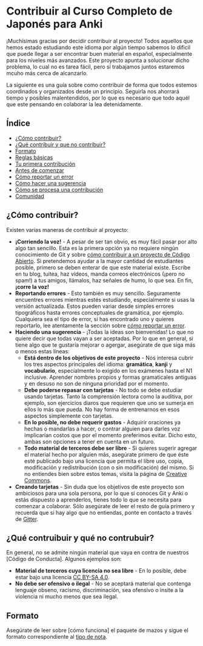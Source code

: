 # Contribuir al Curso Completo de Japonés para Anki

¡Muchísimas gracias por decidir contribuir al proyecto! Todos aquellos que hemos estado estudiando este idioma por algún tiempo sabemos lo díficil que puede llegar a ser encontrar buen material en español, especialmente para los niveles más avanzados. Este proyecto apunta a solucionar dicho problema, lo cual no es tarea fácil, pero si trabajamos juntos estaremos mcuho más cerca de alcanzarlo.

La siguiente es una guía sobre como contribuir de forma que todos estemos coordinados y organizados desde un principio. Seguirla nos ahorrará tiempo y posibles malentendidos, por lo que es necesario que todo aquél que este pensando en colaborar la lea detenidamente.

## Índice
- [¿Cómo contribuir?](#cómo-contribuir)
- [¿Qué contribuir y que no contribuir?](#qué-contribuir-y-qué-no-contribuir)
- [Formato](#formato)
- [Reglas básicas](#reglas-básicas)
- [Tu primera contribución](#tu-primera-contribución)
- [Antes de comenzar](#antes-de-comenzar)
- [Cómo reportar un error](#cómo-reportar-un-errror)
- [Cómo hacer una sugerencia](#cómo-hacer-una-sugerencia)
- [Cómo se procesa una contribución](#cómo-se-procesa-una-contribución)
- [Comunidad](#comunidad)

## ¿Cómo contribuir?

Existen varias maneras de contribuir al proyecto:
- **¡Corriendo la voz!** - A pesar de ser tan obvio, es muy fácil pasar por alto algo tan sencillo. Esta es la primera opción ya no requiere ningún conocimiento de Git y sobre [cómo contribuir a un proyecto de Código Abierto]. Si pretendemos ayudar a la mayor cantidad de estudiantes posible, primero se deben enterar de que este material existe. Escribe en tu blog, tuitea, haz videos, manda correos electrónicos (¡pero no spam!) a tus amigos, llámalos, haz señales de humo, lo que sea. En fin, **¡corre la voz!**
- **Reportando errores** - Esto también es muy sencillo. Seguramente encuentres errores mientras estés estudiando, especialmente si usas la versión actualizada. Estos pueden variar desde simples errores tipográficos hasta errores conceptuales de gramática, por ejemplo. Cualquiera sea el tipo de error, si has encontrado uno y quieres reportarlo, lee atentamente la sección sobre [cómo reportar un error](#cómo-reportar-un-errror).
- **Haciendo una sugerencia** - ¡Todas la ideas son bienvenidas! Lo que no quiere decir que todas vayan a ser aceptadas. Por lo que en general, si tiene algo que te gustaría mejorar o agergar, asegúrate de que siga más o menos estas líneas:
  - **Está dentro de los objetivos de este proyecto** - Nos interesa cubrir los tres aspectos principales del idioma: **gramática**, **kanji** y **vocabulario**, especialmente lo exigido en los exámenes hasta el N1 inclusive. Aprender nombres propios y formas gramaticales antiguas y en desuso no son de ninguna prioridad por el momento.
  - **Debe poderse repasar con tarjetas** - No todo se debe estudiar usando tarjetas. Tanto la comprensión lectora como la auditiva, por ejemplo, son ejercicios diaros que requieren que uno se sumerja en ellos lo más que pueda. No hay forma de entrenarnos en esos aspectos simplemente con tarjetas.
  - **En lo posible, no debe requerir gastos** - Adquirir oraciones ya hechas o mandarlas a hacer, o contrar alguien para darles voz implicarían costos que por el momento preferimos evitar. Dicho esto, ambas son opciones a tener en cuenta en un futuro.
  - **Todo material de terceros debe ser libre** - Si quieres sugerir agregar el material hecho por alguien más, asegúrate primero de que éste esté publicado bajo una licencia que permita el libre uso, copia, modificación y redistribución (con o sin modificación) del mismo. Si no entiendes bien sobre estos temas, visita la página de [Creative Commons].
- **Creando tarjetas** - Sin duda que los objetivos de este proyecto son ambiciosos para una sola persona, por lo que si conoces Git y Anki o estás dispuesto a aprenderlos, tienes todo lo que se necesita para comenzar a colaborar. Sólo asegúrate de leer el resto de guía primero y recuerda que si hay algo que no entiendas, ponte en contacto a través de [Gitter].

## ¿Qué contruibuir y qué no contrubuir?

En general, no se admite ningún material que vaya en contra de nuestros [Código de Conducta]. Algunos ejemplos son:
- **Material de terceros cuya licencia no sea libre** - En lo posible, debe estar bajo una licencia [CC BY-SA 4.0].
- **No debe ser ofensivo o ilegal** - No se aceptará material que contenga lenguaje obseno, racismo, discriminación, sea ofensivo o insite a la violencia ni mucho menos que sea ilegal.

## Formato

Asegúrate de leer sobre [cómo funciona] el paquete de mazos y sigue el formato correspondiente al [tipo de nota].





[cómo contribuir a un proyecto de Código Abierto]: https://opensource.guide/es/how-to-contribute/
[Creative Commons]: https://creativecommons.org/
[Gitter]: https://gitter.im/curso-completo-de-japones-para-anki
[CC BY-SA 4.0]: https://creativecommons.org/licenses/by/4.0/deed.es_ES
[tipo de nota]: (../../raw/master/notas/)
